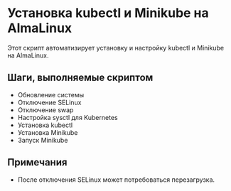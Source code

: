 # Установка kubectl и Minikube на AlmaLinux

Этот скрипт автоматизирует установку и настройку kubectl и Minikube на AlmaLinux.

## Шаги, выполняемые скриптом
- Обновление системы
- Отключение SELinux
- Отключение swap
- Настройка sysctl для Kubernetes
- Установка kubectl
- Установка Minikube
- Запуск Minikube

## Примечания
- После отключения SELinux может потребоваться перезагрузка.
